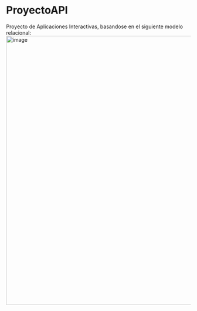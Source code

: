 # ProyectoAPI
Proyecto de Aplicaciones Interactivas, basandose en el siguiente modelo relacional:
<img width="732" alt="image" src="https://github.com/SergioH12/ProyectoAPI/assets/119546755/bf684995-baa4-438c-9bcd-78d0e85e0da0">

